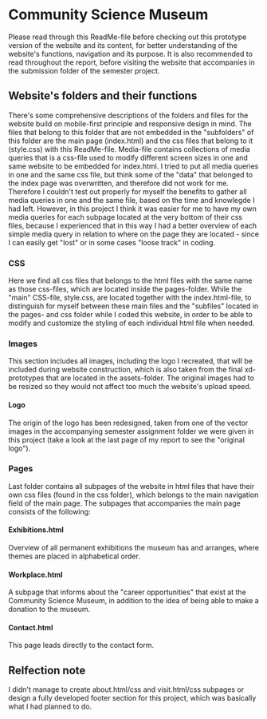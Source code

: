 # Community Science Museum
Please read through this ReadMe-file before checking out this prototype version of the website and its content, for better understanding of the website's functions, navigation and its purpose. It is also recommended to read throughout the report, before visiting the website that accompanies in the submission folder of the semester project.
## Website's folders and their functions
There's some comprehensive descriptions of the folders and files for the website build on mobile-first principle and responsive design in mind. The files that belong to this folder that are not embedded in the "subfolders" of this folder are the main page (index.html) and the css files that belong to it (style.css) with this ReadMe-file. Media-file contains collections of media queries that is a css-file used to modify different screen sizes in one and same website to be embedded for index.html.
I tried to put all media queries in one and the same css file, but think some of the "data" that belonged to the index page was overwritten, and therefore did not work for me. Therefore I couldn't test out properly for myself the benefits to gather all media queries in one and the same file, based on the time and knowlegde I had left.
However, in this project I think it was easier for me to have my own media queries for each subpage located at the very bottom of their css files, because I experienced that in this way I had a better overview of each simple media query in relation to where on the page they are located - since I can easily get "lost" or in some cases "loose track" in coding.
### CSS
Here we find all css files that belongs to the html files with the same name as those css-files, which are located inside the pages-folder. While the "main" CSS-file, style.css, are located together with the index.html-file, to distinguish for myself between these main files and the "subfiles" located in the pages- and css folder while I coded this website, in order to be able to modify and customize the styling of each individual html file when needed.
### Images
This section includes all images, including the logo I recreated, that will be included during website construction, which is also taken from the final xd-prototypes that are located in the assets-folder. The original images had to be resized so they would not affect too much the website's upload speed. 
#### Logo
The origin of the logo has been redesigned, taken from one of the vector images in the accompanying semester assignment folder we were given in this project (take a look at the last page of my report to see the "original logo").  
### Pages
Last folder contains all subpages of the website in html files that have their own css files (found in the css folder), which belongs to the main navigation field of the main page. The subpages that accompanies the main page consists of the following:
#### Exhibitions.html
Overview of all permanent exhibitions the museum has and arranges, where themes are placed in alphabetical order.
#### Workplace.html
A subpage that informs about the "career opportunities" that exist at the Community Science Museum, in addition to the idea of being able to make a donation to the museum.
#### Contact.html
This page leads directly to the contact form.
## Relfection note
I didn't manage to create about.html/css and visit.html/css subpages or design a fully developed footer section for this project, which was basically what I had planned to do.
